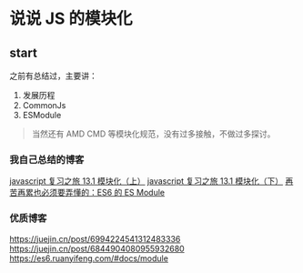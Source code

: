 # 说说 JS 的模块化

## start

之前有总结过，主要讲：

1. 发展历程
2. CommonJs
3. ESModule

> 当然还有 AMD CMD 等模块化规范，没有过多接触，不做过多探讨。

### 我自己总结的博客

[javascript 复习之旅 13.1 模块化（上）](https://blog.csdn.net/wswq2505655377/article/details/126085467)
[javascript 复习之旅 13.1 模块化（下）](https://blog.csdn.net/wswq2505655377/article/details/126085514)
[再苦再累也必须要弄懂的：ES6 的 ES Module](https://blog.csdn.net/wswq2505655377/article/details/126681833)

### 优质博客

https://juejin.cn/post/6994224541312483336
https://juejin.cn/post/6844904080955932680
https://es6.ruanyifeng.com/#docs/module

